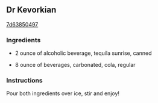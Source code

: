 ## Dr Kevorkian

[7d63850497](http://www.food.com/recipe/dr-kevorkian-286821)

### Ingredients

 - 2 ounce of alcoholic beverage, tequila sunrise, canned

 - 8 ounce of beverages, carbonated, cola, regular

### Instructions

Pour both ingredients over ice, stir and enjoy!